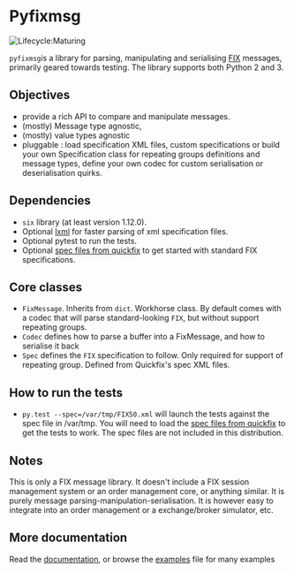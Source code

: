 Pyfixmsg
========

![Lifecycle:Maturing](https://img.shields.io/badge/Lifecycle-Maturing-007EC6)

<!--
[![Documentation Status](https://readthedocs.org/projects/pyfixmsg/badge/?version=latest)](http://pyfixmsg.readthedocs.io/en/latest/?badge=latest)
[![Build Status](https://travis-ci.com/MorganStanley/pyfixmsg.svg?branch=master)](https://travis-ci.com/MorganStanley/pyfixmsg)
//-->

``pyfixmsg``is a library for parsing, manipulating and serialising [FIX](http://www.fixtradingcommunity.org)
messages, primarily geared towards testing. The library supports both Python 2 and 3.

Objectives
-----------
 * provide a rich API to compare and manipulate messages. 
 * (mostly) Message type agnostic,
 * (mostly) value types agnostic
 * pluggable : load specification XML files, custom specifications or build your own Specification class for repeating
 groups definitions and message types, define your own codec for custom serialisation or deserialisation quirks.


Dependencies
------------
 * ``six`` library (at least version 1.12.0).
 * Optional [lxml](http://lxml.de) for faster parsing of xml specification files.
 * Optional pytest to run the tests.
 * Optional [spec files from quickfix](https://github.com/quickfix/quickfix/tree/master/spec) to get started with 
 standard FIX specifications.
 
 
Core classes
------------
 * `FixMessage`. Inherits from ``dict``. Workhorse class. By default comes with a codec that will parse standard-looking
 ``FIX``, but without support repeating groups.
 * `Codec` defines how to parse a buffer into a FixMessage, and how to serialise it back
 * `Spec` defines the ``FIX`` specification to follow. Only required for support of repeating group. Defined from 
 Quickfix's spec XML files.
 

How to run the tests
--------------------
 * ``py.test --spec=/var/tmp/FIX50.xml`` will launch the tests against the spec file in /var/tmp. You will need to load
 the [spec files from quickfix](https://github.com/quickfix/quickfix/tree/master/spec) to get the tests to work. 
 The spec files are not included in this distribution.


Notes
-----
This is only a FIX message library. It doesn't include a FIX session management system or an order management 
core, or anything similar. It is purely message parsing-manipulation-serialisation. It is however easy to integrate
into an order management or a exchange/broker simulator, etc.


More documentation
------------------
Read the [documentation](http://pyfixmsg.readthedocs.io/), or browse the [examples](examples/examples.py) file for 
many examples

 

